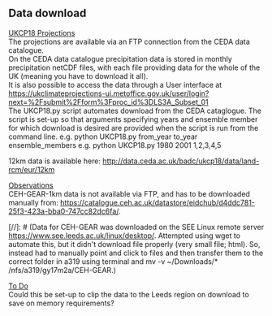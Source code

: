 ## Data download

<ins>UKCP18 Projections</ins>  
The projections are available via an FTP connection from the CEDA data catalogue.  
On the CEDA data catalogue precipitation data is stored in monthly precipitation netCDF files, with each file providing data for the whole of the UK (meaning you have to download it all).  
It is also possible to access the data through a User interface at https://ukclimateprojections-ui.metoffice.gov.uk/user/login?next=%2Fsubmit%2Fform%3Fproc_id%3DLS3A_Subset_01  
The UKCP18.py script automates download from the CEDA cataglogue. The script is set-up so that arguments specifying years and ensemble member for which download is desired are provided when the script is run from the command line.
e.g. python UKCP18.py from_year to_year ensemble_members
e.g. python UKCP18.py 1980 2001 1,2,3,4,5

12km data is available here: http://data.ceda.ac.uk/badc/ukcp18/data/land-rcm/eur/12km

<ins>Observations</ins>  
CEH-GEAR-1km data is not available via FTP, and has to be downloaded manually from: https://catalogue.ceh.ac.uk/datastore/eidchub/d4ddc781-25f3-423a-bba0-747cc82dc6fa/.

[//]: # (Data for CEH-GEAR was downloaded on the SEE Linux remote server https://www.see.leeds.ac.uk/linux/desktop/.
Attempted using wget to automate this, but it didn't download file properly (very small file; html). So, instead had to manually point and click to files and then transfer them to the correct folder in a319 using terminal and mv -v ~/Downloads/* /nfs/a319/gy17m2a/CEH-GEAR.)


<ins> To Do </ins>  
Could this be set-up to clip the data to the Leeds region on download to save on memory requirements?
